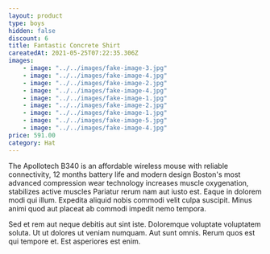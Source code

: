 ```yaml
---
layout: product
type: boys
hidden: false
discount: 6
title: Fantastic Concrete Shirt
careatedAt: 2021-05-25T07:22:35.306Z
images:
    - image: "../../images/fake-image-3.jpg"
    - image: "../../images/fake-image-4.jpg"
    - image: "../../images/fake-image-2.jpg"
    - image: "../../images/fake-image-4.jpg"
    - image: "../../images/fake-image-1.jpg"
    - image: "../../images/fake-image-2.jpg"
    - image: "../../images/fake-image-1.jpg"
    - image: "../../images/fake-image-5.jpg"
    - image: "../../images/fake-image-4.jpg"
price: 591.00
category: Hat
---
```

The Apollotech B340 is an affordable wireless mouse with reliable connectivity, 12 months battery life and modern design
Boston's most advanced compression wear technology increases muscle oxygenation, stabilizes active muscles
Pariatur rerum nam aut iusto est. Eaque in dolorem modi qui illum. Expedita aliquid nobis commodi velit culpa suscipit. Minus animi quod aut placeat ab commodi impedit nemo tempora.
 Sed et rem aut neque debitis aut sint iste. Doloremque voluptate voluptatem soluta. Ut ut dolores ut veniam numquam. Aut sunt omnis. Rerum quos est qui tempore et. Est asperiores est enim.
